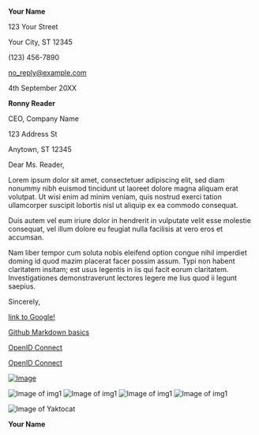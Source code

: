 **Your Name**

123 Your Street

Your City, ST 12345

\(123\) 456-7890

no_reply@example.com

4th September 20XX

**Ronny Reader**

CEO, Company Name

123 Address St

Anytown, ST 12345

Dear Ms. Reader,

Lorem ipsum dolor sit amet, consectetuer adipiscing elit, sed diam
nonummy nibh euismod tincidunt ut laoreet dolore magna aliquam erat
volutpat. Ut wisi enim ad minim veniam, quis nostrud exerci tation
ullamcorper suscipit lobortis nisl ut aliquip ex ea commodo consequat.

Duis autem vel eum iriure dolor in hendrerit in vulputate velit esse
molestie consequat, vel illum dolore eu feugiat nulla facilisis at vero
eros et accumsan.

Nam liber tempor cum soluta nobis eleifend option congue nihil imperdiet
doming id quod mazim placerat facer possim assum. Typi non habent
claritatem insitam; est usus legentis in iis qui facit eorum claritatem.
Investigationes demonstraverunt lectores legere me lius quod ii legunt
saepius.

Sincerely,

[link to Google!](http://google.com)

[Github Markdown basics](https://guides.github.com/features/mastering-markdown/)

[OpenID Connect](https://openid.net/connect/)

<a href="https://openid.net/connect/" target="_blank">OpenID Connect <sup><i class="fas fa-external-link-alt"></i></sup></a>

[![Image](https://kenschroer.com/hu/images/img_1.jpg)](https://www.credential.net/288354bf-f7b5-4197-937f-f9afc9f70205?key=096c8feb4f3f344cfd50577b18364600fd5b8608b7aa6bf8f6fa1be1b102ad21 "Click to Verify")

![Image of img1](https://kenschroer.com/hu/images/img_1.jpg)
![Image of img1](https://kenschroer.com/hu/images/img_2.jpg)
![Image of img1](https://kenschroer.com/hu/images/img_3.jpg)
![Image of img1](https://kenschroer.com/hu/images/img_4.jpg)

![Image of Yaktocat](https://octodex.github.com/images/yaktocat.png)

**Your Name**
